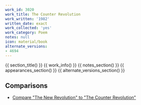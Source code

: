 ```yaml
---
work_id: 3020
work_title: The Counter Revolution
work_written: '1982'
written_date: exact
work_collected: 'yes'
work_category: Poem
notes: null
icon: material/book
alternate_versions:
- 4694
---
```


{{ section_title() }}
{{ work_info() }}
{{ notes_section() }}
{{ appearances_section() }}
{{ alternate_versions_section() }}
## Comparisons
- [Compare "The New Revolution" to "The Counter Revolution"](https://bukowski.net/comparisons/the_new_revolution.php)